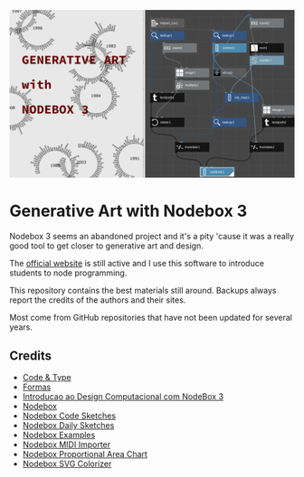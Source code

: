 ![cover](Cover.png)

# Generative Art with Nodebox 3

Nodebox 3 seems an abandoned project and it's a pity 'cause it was a really good tool to get closer to generative art and design.

The [official website](https://www.nodebox.net/node/) is still active and I use this software to introduce students to node programming.

This repository contains the best materials still around. Backups always report the credits of the authors and their sites.

Most come from GitHub repositories that have not been updated for several years.

## Credits

- [Code & Type](http://code-type.com/)
- [Formas](https://github.com/guilhermesv/Formas)
- [Introducao ao Design Computacional com NodeBox 3](https://github.com/guilhermesv/Introducao-Ao-Design-Computacional-SESC-Campinas)
- [Nodebox](https://github.com/nodebox/nodebox)
- [Nodebox Code Sketches](https://github.com/eesur/template-nodebox-sketches)
- [Nodebox Daily Sketches](https://github.com/eesur/nodebox-daily-sketches)
- [Nodebox Examples](https://github.com/bitcraftlab/nodebox-examples)
- [Nodebox MIDI Importer](https://github.com/fdb/midimport)
- [Nodebox Proportional Area Chart](https://github.com/eesur/nodebox-proportional-area-chart)
- [Nodebox SVG Colorizer](https://github.com/chema-mengibar/nodebox3-svg-colorizer)


